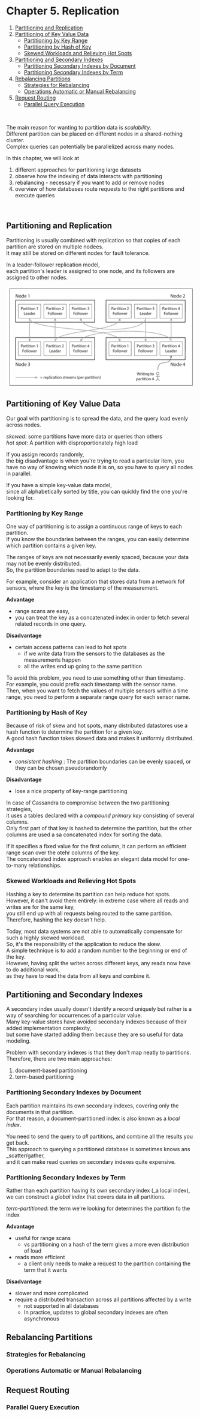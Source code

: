 # Chapter 5. Replication

1. [Partitioning and Replication](#Partitioning-and-Replication)
2. [Partitioning of Key Value Data](#Partitioning-of-Key-Value-Data)
    - [Partitioning by Key Range](#Partitioning-by-Key-Range)
    - [Partitioning by Hash of Key](#Partitioning-by-Hash-of-Key)
    - [Skewed Workloads and Relieving Hot Spots](#Skewed-Workloads-and-Relieving-Hot-Spots)
3. [Partitioning and Secondary Indexes](#Partitioning-and-Secondary-Indexes)
   - [Partitioning Secondary Indexes by Document](#Partitioning-Secondary-Indexes-by-Document)
   - [Partitioning Secondary Indexes by Term](#Partitioning-Secondary-Indexes-by-Term)
4. [Rebalancing Partitions](#Rebalancing-Partitions)
   - [Strategies for Rebalancing](#Strategies-for-Rebalancing)
   - [Operations Automatic or Manual Rebalancing](#Operations-Automatic-or-Manual-Rebalancing)
5. [Request Routing](#Request-Routing)
   - [Parallel Query Execution](#Parallel-Query-Execution)

<br/>

The main reason for wanting to partition data is _scalability_.  
Different partition can be placed on different nodes in a shared-nothing cluster.  
Complex queries can potentially be parallelized across many nodes.  

In this chapter, we will look at  
1. different approaches for partitioning large datasets
2. observe how the indexing of data interacts with partitioning
3. rebalancing - necessary if you want to add or remove nodes
4. overview of how databases route requests to the right partitions and execute queries  

<br/> 

## Partitioning and Replication

Partitioning is usually combined with replication so that copies of each partition are stored on multiple nodees.  
It may still be stored on different nodes for fault tolerance.  

In a leader-follower replication model,  
each partition's leader is assigned to one node, and its followers are assigned to other nodes.  

![03_partitioning_and_replication](../resources/part2/03_partitioning_and_replication.png)

## Partitioning of Key Value Data

Our goal with partitioning is to spread the data, and the query load evenly across nodes.  

_skewed_: some partitions have more data or queries than others  
_hot spot_: A partition with disproportionately high load   

If you assign records randomly,  
the big disadvantage is when you're trying to read a particular item, you have no way of knowing which node it is on, so you have to query all nodes in parallel.  

If you have a simple key-value data model,  
since all alphabetically sorted by title, you can quickly find the one you're looking for.  

### Partitioning by Key Range

One way of partitioning is to assign a continuous range of keys to each partition.  
If you know the boundaries between the ranges, you can easily determine which partition contains a given key.  

The ranges of keys are not necessarily evenly spaced, because your data may not be evenly distributed.  
So, the partition boundaries need to adapt to the data.  

For example, consider an application that stores data from a network fof sensors, where the key is the timestamp of the measurement.  

**Advantage**

- range scans are easy, 
- you can treat the key as a concatenated index in order to fetch several related records in one query.  

**Disadvantage**

- certain access patterns can lead to hot spots 
   - if we write data from the sensors to the databases as the measurements happen
   - all the writes end up going to the same partition

To avoid this problem, you need to use something other than timestamp.  
For example, you could prefix each timestamp with the sensor name.  
Then, when you want to fetch the values of multiple sensors within a time range, you need to perform a separate range query for each sensor name.  

### Partitioning by Hash of Key

Because of risk of skew and hot spots, many distributed datastores use a hash function to determine the partition for a given key.  
A good hash function takes skewed data and makes it uniformly distributed.  

**Advantage** 

- _consistent hashing_ : The partition boundaries can be evenly spaced, or they can be chosen pseudorandomly  

**Disadvantage**

- lose a nice property of key-range partitioning 

In case of Cassandra to compromise between the two partitioning strategies,  
it uses a tables declared with a _compound primary key_ consisting of several columns.  
Only first part of that key is hashed to determine the partition, but the other columns are used a sa concatenated index for sorting the data.  

If it specifies a fixed value for the first column, it can perform an efficient range scan over the otehr columns of the key.  
The concatenated index approach enables an elegant data model for one-to-many relationships.

### Skewed Workloads and Relieving Hot Spots

Hashing a key to determine its partition can help reduce hot spots.  
However, it can't avoid them entirely: in extreme case where all reads and writes are for the same key,  
you still end up with all requests being routed to the same partition.  
Therefore, hashing the key doesn't help.  

Today, most data systems are not able to automatically compensate for such a highly skewed workload.  
So, it's the responsibility of the application to reduce the skew.  
A simple technique is to add a random number to the beginning or end of the key.  
However, having split the writes across different keys, any reads now have to do additional work,  
as they have to read the data from all keys and combine it.

## Partitioning and Secondary Indexes

A secondary index usually doesn't identify a record uniquely but rather is a way of searching for occurrences of a particular value.  
Many key-value stores have avoided secondary indexes because of their added implementation complexity,  
but some have started adding them because they are so useful for data modeling.  

Problem with secondary indexes is that they don't map neatly to partitions.  
Therefore, there are two main approaches:  
1. document-based partitioning
2. term-based partitioning

### Partitioning Secondary Indexes by Document

Each partition maintains its own secondary indexes, covering only the documents in that partition.  
For that reason, a document-partitioned index is also known as a _local index_.  

You need to send the query to _all_ partitions, and combine all the results you get back.  
This approach to querying a partitioned database is sometimes knows ans _scatter/gather,  
and it can make read queries on secondary indexes quite expensive.

### Partitioning Secondary Indexes by Term

Rather than each partition having its own secondary index (_a local index),  
we can construct a _global index_ that covers data in all partitions.  

_term-partitioned_: the term we're looking for determines the partition fo the index 

**Advantage**

- useful for range scans
    - vs partitioning on a hash of the term gives a more even distribution of load
- reads more efficient
    - a client only needs to make a request to the partition containing the term that it wants

**Disadvantage**

- slower and more complicated
- require a distributed transaction across all partitions affected by a write
    - not supported in all databases
    - In practice, updates to global secondary indexes are often asynchronous

## Rebalancing Partitions

### Strategies for Rebalancing

### Operations Automatic or Manual Rebalancing

## Request Routing

### Parallel Query Execution
